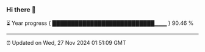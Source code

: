 ### Hi there 👋

⏳ Year progress { ███████████████████████████▁▁▁ } 90.46 %

---

⏰ Updated on Wed, 27 Nov 2024 01:51:09 GMT


